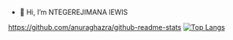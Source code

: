 - 👋 Hi, I’m NTEGEREJIMANA lEWIS

<!---
umulewi/umulewi is a ✨ special ✨ repository because its `README.md` (this file) appears on your GitHub profile.
You can click the Preview link to take a look at your changes.
--->
https://github.com/anuraghazra/github-readme-stats
[![Top Langs](https://github-readme-stats-git-masterrstaa-rickstaa.vercel.app/api/top-langs/?username=umulewi)](https://github.com/umulewi/github-readme-stats)
